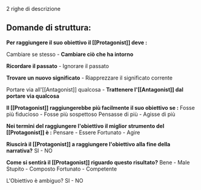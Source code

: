 2 righe di descrizione

## Domande di struttura:

**Per raggiungere il suo obiettivo il [[Protagonist]] deve :**

Cambiare se stesso - **Cambiare ciò che ha intorno**

**Ricordare il passato** - Ignorare il passato

**Trovare un nuovo significato** - Riapprezzare il significato corrente

Portare via all'[[Antagonist]] qualcosa - **Trattenere l'[[Antagonist]] dal portare via qualcosa**

**Il [[Protagonist]] raggiungerebbe più facilmente il suo obiettivo se :**
Fosse più fiducioso - Fosse più sospettoso
Pensasse di più - Agisse di più

**Nei termini del raggiungere l'obiettivo il miglior strumento del [[Protagonist]] è :** 
Pensare - Essere Fortunato - Agire

**Riuscirà il [[Protagonist]] a raggiungere l'obiettivo alla fine della narrativa?**
SI - NO

**Come si sentirà il [[Protagonist]] riguardo questo risultato?**
Bene - Male
Stupito - Composto
Fortunato - Competente

L'Obiettivo è ambiguo?
SI - NO